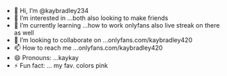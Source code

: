 - 👋 Hi, I’m @kaybradley234
- 👀 I’m interested in ...both also looking to make friends 
- 🌱 I’m currently learning ...how to work onlyfans also live streak on there as well 
- 💞️ I’m looking to collaborate on ...onlyfans.com/kaybradley420
- 📫 How to reach me ...onlyfans.com/kaybradley420
- 😄 Pronouns: ...kaykay
- ⚡ Fun fact: ... my fav. colors pink

<!---
kaybradley234/kaybradley234 is a ✨ special ✨ repository because its `README.md` (this file) appears on your GitHub profile.
You can click the Preview link to take a look at your changes.
--->
